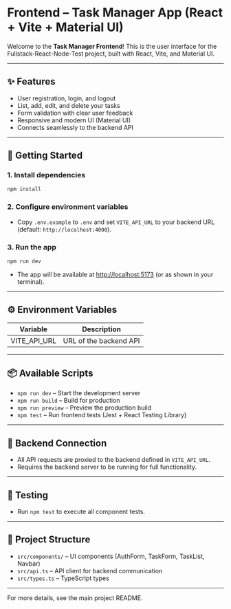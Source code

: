 # Frontend – Task Manager App (React + Vite + Material UI)

Welcome to the **Task Manager Frontend**! This is the user interface for the Fullstack-React-Node-Test project, built with React, Vite, and Material UI.

---

## ✨ Features
- User registration, login, and logout
- List, add, edit, and delete your tasks
- Form validation with clear user feedback
- Responsive and modern UI (Material UI)
- Connects seamlessly to the backend API

---

## 🚀 Getting Started

### 1. Install dependencies
```sh
npm install
```

### 2. Configure environment variables
- Copy `.env.example` to `.env` and set `VITE_API_URL` to your backend URL (default: `http://localhost:4000`).

### 3. Run the app
```sh
npm run dev
```
- The app will be available at [http://localhost:5173](http://localhost:5173) (or as shown in your terminal).

---

## ⚙️ Environment Variables
| Variable         | Description                        |
|------------------|------------------------------------|
| VITE_API_URL     | URL of the backend API             |

---

## 📦 Available Scripts
- `npm run dev` – Start the development server
- `npm run build` – Build for production
- `npm run preview` – Preview the production build
- `npm test` – Run frontend tests (Jest + React Testing Library)

---

## 🔗 Backend Connection
- All API requests are proxied to the backend defined in `VITE_API_URL`.
- Requires the backend server to be running for full functionality.

---

## 🧪 Testing
- Run `npm test` to execute all component tests.

---

## 📁 Project Structure
- `src/components/` – UI components (AuthForm, TaskForm, TaskList, Navbar)
- `src/api.ts` – API client for backend communication
- `src/types.ts` – TypeScript types

---

For more details, see the main project README.
